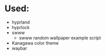 # Used:
- hyprland
- hyprlock
- swww
  - swww random wallpaper example script
- Kanagawa color theme
- waybar
